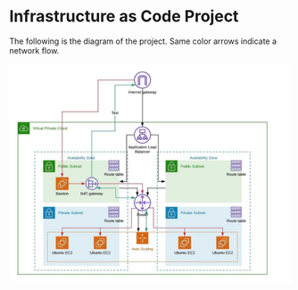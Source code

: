 # Infrastructure as Code Project

The following is the diagram of the project.
Same color arrows indicate a network flow.

![Infrastructure diagram](/images/iac-diagram.jpeg)



